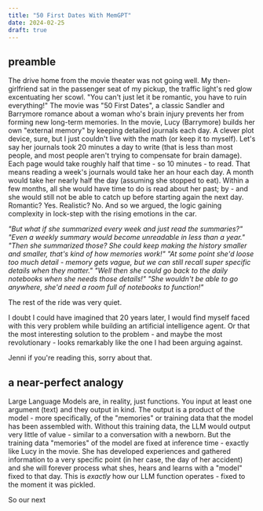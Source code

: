 ```yaml
---
title: "50 First Dates With MemGPT"
date: 2024-02-25
draft: true
---
```

## preamble
The drive home from the movie theater was not going well. My then-girlfriend sat in the passenger seat of my pickup, the traffic light's red glow excentuating her scowl. "You can't just let it be romantic, you have to ruin everything!" The movie was "50 First Dates", a classic Sandler and Barrymore romance about a woman who's brain injury prevents her from forming new long-term memories. In the movie, Lucy (Barrymore) builds her own "external memory" by keeping detailed journals each day. A clever plot device, sure, but I just couldn't live with the math (or keep it to myself). Let's say her journals took 20 minutes a day to write (that is less than most people, and most people aren't trying to compensate for brain damage). Each page would take roughly half that time - so 10 minutes - to read. That means reading a week's journals would take her an hour each day. A month would take her nearly half the day (assuming she stopped to eat). Within a few months, all she would have time to do is read about her past; by  - and she would still not be able to catch up before starting again the next day. Romantic? Yes. Realistic? No. And so we argued, the logic gaining complexity in lock-step with the rising emotions in the car.
 
_"But what if she summarized every week and just read the summaries?" 
"Even a weekly summary would become unreadable in less than a year." 
"Then she summarized those? She could keep making the history smaller and smaller, that's kind of how memories work!" 
"At some point she'd loose too much detail - memory gets vague, but we can still recall super specific details when they matter."
"Well then she could go back to the daily notebooks when she needs those details!" 
"She wouldn't be able to go anywhere, she'd need a room full of notebooks to function!"_

The rest of the ride was very quiet. 

I doubt I could have imagined that 20 years later, I would find myself faced with this very problem while building an artificial intelligence agent. Or that the most interesting solution to the problem - and maybe the most revolutionary - looks remarkably like the one I had been arguing against. 

Jenni if you're reading this, sorry about that. 

## a near-perfect analogy
Large Language Models are, in reality, just functions. You input at least one argument (text) and they output in kind. The output is a product of the model - more specifically, of the "memories" or training data that the model has been assembled with. Without this training data, the LLM would output very little of value - similar to a conversation with a newborn. 
But the training data "memories" of the model are fixed at inference time - exactly like Lucy in the movie. She has developed experiences and gathered information to a very specific point (in her case, the day of her accident) and she will forever process what shes, hears and learns with a "model" fixed to that day. This is _exactly_ how our LLM function operates - fixed to the moment it was pickled. 

So our next 
<!--stackedit_data:
eyJoaXN0b3J5IjpbMTA5MjY5OTY1NiwxMjIxNDU3Nzk4LC0yNT
U1NTI1MTYsMTg5MTkyMDQxNSwxNDgxOTE1NzE2LDEwMjU5NTU3
MjksMTE1OTUzOTk4MiwtMjU4NzE0MTYzLDk4MDc4ODc0MSwtMT
QzMDUxNDgxLDQ3NzE3ODgwMF19
-->